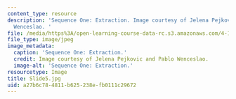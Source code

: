 ```yaml
---
content_type: resource
description: 'Sequence One: Extraction. Image courtesy of Jelena Pejkovic and Pablo
  Wenceslao. '
file: /media/https%3A/open-learning-course-data-rc.s3.amazonaws.com/4-184-architectural-design-workshop-collage-method-and-form-spring-2004/a27b6c784811b625238efb0111c29672_Slide5.jpg
file_type: image/jpeg
image_metadata:
  caption: 'Sequence One: Extraction.'
  credit: Image courtesy of Jelena Pejkovic and Pablo Wenceslao.
  image-alt: 'Sequence One: Extraction.'
resourcetype: Image
title: Slide5.jpg
uid: a27b6c78-4811-b625-238e-fb0111c29672
---
```

